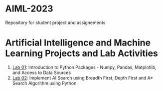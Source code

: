# AIML-2023
Repository for student project and assignements
# Artificial Intelligence and Machine Learning Projects and Lab Activities
1. [Lab 01](https://github.com/kirankumareranki/AIML-2023/blob/main/AIML_A1.pdf): Introduction to Python Packages - Numpy, Pandas, Matplotlib, and Access to Data Sources
1. [Lab 02](https://github.com/kirankumareranki/AIML-2023/blob/main/AIML_A2.pdf): Implement AI Search using Breadth First, Depth First and A* Search Algorithm using Python

